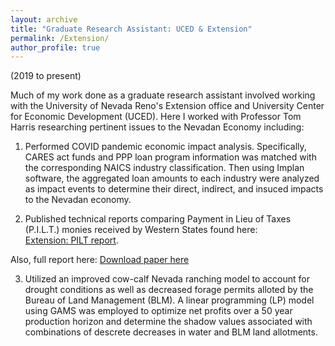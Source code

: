 ```yaml
---
layout: archive
title: "Graduate Research Assistant: UCED & Extension"
permalink: /Extension/
author_profile: true
---
```


(2019 to present)

Much of my work done as a graduate research assistant involved working with the University of Nevada Reno's Extension office and University Center for Economic Development (UCED). Here I worked with Professor Tom Harris researching pertinent issues to the Nevadan Economy including:

1) Performed COVID pandemic economic impact analysis.  Specifically, CARES act funds and PPP loan program information was matched with the corresponding NAICS industry classification. Then using Implan software, the aggregated loan amounts to each industry were analyzed as impact events to determine their direct, indirect, and insuced impacts to the Nevadan economy.
   

2) Published technical reports comparing Payment in Lieu of Taxes (P.I.L.T.) monies received by Western States found here:  
[Extension: PILT report]([https://extension.unr.edu/publications.aspx](https://extension.unr.edu/publications.aspx)). 

Also, full report here: [Download paper here](http://academicpages.github.io/files/PILT_2020_UNR_published.pdf)     

3) Utilized an improved cow-calf Nevada ranching model to account for drought conditions as well as decreased forage permits alloted by the Bureau of Land Management (BLM).  A linear programming (LP) model using GAMS was employed to optimize net profits over a 50 year production horizon and determine the shadow values associated with combinations of descrete decreases in water and BLM land allotments.



